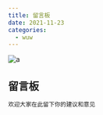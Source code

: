 ```yaml
---
title: 留言板
date: 2021-11-23
categories:
  - wuw
---
```


![a](https://gitee.com/snowyan/image/raw/master/2021/202111231619699.png)

<!-- more -->

## 留言板

```bash
欢迎大家在此留下你的建议和意见
```

